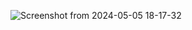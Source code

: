 ![Screenshot from 2024-05-05 18-17-32](https://github.com/prabhavgarg/calculator2022/assets/21111506/aa97a011-05d4-4b17-bed3-359f740fb644)
